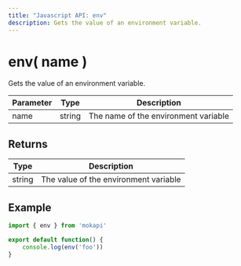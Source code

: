 ```yaml
---
title: "Javascript API: env"
description: Gets the value of an environment variable.
---
```

# env( name )

Gets the value of an environment variable.

| Parameter | Type     | Description                          |
|-----------|----------|--------------------------------------|
| name      | string   | The name of the environment variable |

## Returns

| Type     | Description                           |
|----------|---------------------------------------|
| string   | The value of the environment variable |

## Example

```javascript
import { env } from 'mokapi'

export default function() {
    console.log(env('foo'))
}
```